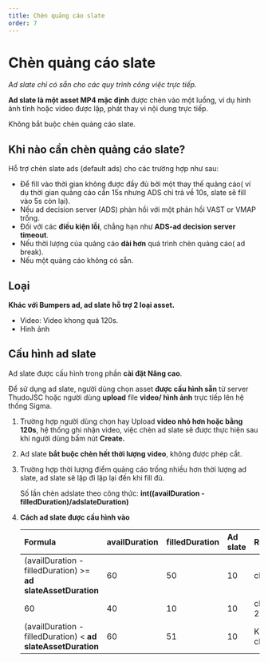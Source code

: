 ```yaml
---
title: Chèn quảng cáo slate
order: 7
---
```


# Chèn quảng cáo slate
 *Ad slate chỉ có sẵn cho các quy trình công việc trực tiếp.*

 **Ad slate là một asset MP4 mặc định** được chèn vào một luồng, ví dụ hình ảnh tĩnh hoặc video được lặp, phát thay vì nội dung trực tiếp.

Không bắt buộc chèn quảng cáo slate.

## Khi nào cần chèn quảng cáo slate?

Hỗ trợ chèn slate ads (default ads) cho các trường hợp như sau:

-  Để fill vào thời gian không được đầy đủ bởi một thay thế quảng cáo( ví dụ thời gian quảng cáo cần 15s nhưng ADS chỉ trả về 10s, slate sẽ fill vào 5s còn lại).
- Nếu ad decision server (ADS) phàn hồi với một phản hồi VAST or VMAP trống.
- Đối với các **điều kiện lỗi**, chẳng hạn như **ADS-ad decision server timeout**.
- Nếu thời lượng của quảng cáo **dài hơn** quá trình chèn quảng cáo( ad break).
- Nếu một quảng cáo không có sẵn.

## Loại

**Khác với Bumpers ad, ad slate hỗ trợ 2 loại asset.**

- Video: Video khong quá 120s.
- Hình ảnh

## Cấu hình ad slate

Ad slate được cấu hình trong phần **cài đặt Nâng cao**.

Để sử dụng ad slate, người dùng chọn asset **được cấu hình sẵn** từ server ThudoJSC hoặc người dùng **upload** file **video/ hình ảnh** trực tiếp lên hệ thống Sigma.

1. Trường hợp người dùng chọn hay Upload **video nhỏ hơn hoặc bằng 120s**, hệ thống ghi nhận video, việc chèn ad slate sẽ được thực hiện sau khi người dùng bấm nút **Create.**

2. Ad slate **bắt buộc chèn hết thời lượng video**, không được phép cắt.

3. Trường hợp thời lượng điểm quảng cáo trống nhiều hơn thời lượng ad slate, ad slate sẽ lặp đi lặp lại đến khi fill đủ.  

   Số lần chèn adslate theo công thức: **int((availDuration - filledDuration)/adslateDuration)**

4. **Cách ad slate được cấu hình vào**

   | **Formula**                                                  | availDuration | filledDuration | Ad slate | **Result** |
   | :----------------------------------------------------------- | :------------ | :------------- | :------- | :--------- |
   | (availDuration - filledDuration) >= **ad slateAssetDuration** | 60            | 50             | 10       | chèn       |
   | 60                                                           | 40            | 10             | 10       | chèn 2 lần |
   | (availDuration - filledDuration) < **ad slateAssetDuration** | 60            | 51             | 10       | Không chèn |

